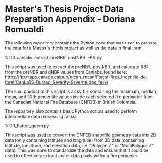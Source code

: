 # Master's Thesis Project Data Preparation Appendix - Doriana Romualdi 

The following repository contains the Python code that was used to prepare the data for a Master's thesis project as well as the data in final form.  

1: DR_canlabs_extract_preNBR_postNBR_RBR.py 

This script was used to extract the preNBR, postNBR, and calculate RBR from the preNBR and dNBR values from Canlabs, found here: https://ftp.maps.canada.ca/pub/nrcan_rncan/Forest-fires_Incendie-de-foret/CanLaBS-Burned_Severity-Severite_des_feux/ 

The final product of this script is a csv file containing the maximum, median, mean, and 90th percentile values inside each selected fire perimeter from the Canadian National Fire Database (CNFDB) in British Columbia. 







The repository also contains basic Python scripts used to perform intermediate data processing tasks: 

1: DR_flatten_geom.py 

This script was used to convert the CNFDB shapefile geometry data into 2D data (only containing latitude and longitude) from 3D data (containing latitude, longitude, and elevation data, i.e. "Polygon Z" or "MultiPolygon Z" data). This was done to standardize the data and ensure that it could be used to effectively extract raster data pixels within a fire perimeter. 
